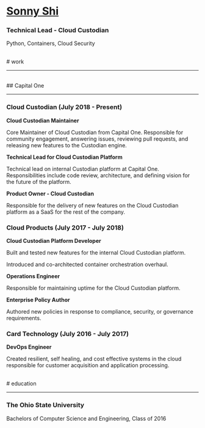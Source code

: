 # [Sonny Shi](https://www.sonnyshi.com)

### Technical Lead - Cloud Custodian

Python, Containers, Cloud Security

<br />
# work
<hr />

<br />
## Capital One
<hr />

### Cloud Custodian (July 2018 - Present)

**Cloud Custodian Maintainer**

Core Maintainer of Cloud Custodian from Capital One. Responsible
for community engagement, answering issues, reviewing pull requests,
and releasing new features to the Custodian engine.

**Technical Lead for Cloud Custodian Platform**

Technical lead on internal Custodian platform at Capital One.
Responsibilities include code review, architecture, and defining
vision for the future of the platform.

**Product Owner - Cloud Custodian**

Responsible for the delivery of new features on the Cloud Custodian
platform as a SaaS for the rest of the company.

### Cloud Products (July 2017 - July 2018)

**Cloud Custodian Platform Developer**

Built and tested new features for the internal Cloud Custodian
platform.

Introduced and co-architected container orchestration overhaul.

**Operations Engineer**

Responsible for maintaining uptime for the Cloud Custodian platform.

**Enterprise Policy Author**

Authored new policies in response to compliance, security, or
governance requirements.

### Card Technology (July 2016 - July 2017)

**DevOps Engineer**

Created resilient, self healing, and cost effective systems in the cloud
responsible for customer acquisition and application processing.



<br />
# education
<hr />

### The Ohio State University
Bachelors of Computer Science and Engineering, Class of 2016
